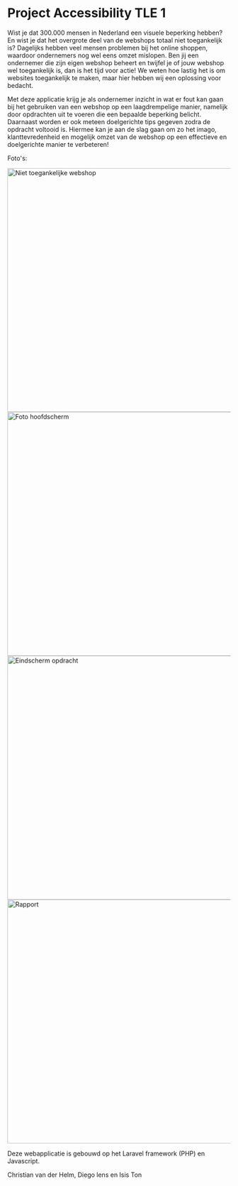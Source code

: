 # Project Accessibility TLE 1
 
Wist je dat 300.000 mensen in Nederland een visuele beperking hebben? En wist je dat het overgrote deel van de webshops totaal niet toegankelijk is? Dagelijks hebben veel mensen problemen bij het online shoppen, waardoor ondernemers nog wel eens omzet mislopen. Ben jij een ondernemer die zijn eigen webshop beheert en twijfel je of jouw webshop wel toegankelijk is, dan is het tijd voor actie! We weten hoe lastig het is om websites toegankelijk te maken, maar hier hebben wij een oplossing voor bedacht. 

Met deze applicatie krijg je als ondernemer inzicht in wat er fout kan gaan bij het gebruiken van een webshop op een laagdrempelige manier, namelijk door opdrachten uit te voeren die een bepaalde beperking belicht. Daarnaast worden er ook meteen doelgerichte tips gegeven zodra de opdracht voltooid is. Hiermee kan je aan de slag gaan om zo het imago, klanttevredenheid en mogelijk omzet van de webshop op een effectieve en doelgerichte manier te verbeteren! 

Foto's:

<img src="https://cdn.discordapp.com/attachments/1029813542876094495/1063417939837063229/image.png" alt="Niet toegankelijke webshop" width="550">
<img src="https://cdn.discordapp.com/attachments/1029813542876094495/1063417939300204554/image.png" alt="Foto hoofdscherm" width="550">
<img src="https://cdn.discordapp.com/attachments/616574155768332318/1063562388319780914/image.png" alt="Eindscherm opdracht"   width="550">
<img src="https://cdn.discordapp.com/attachments/616574155768332318/1063562630696013824/image.png" alt="Rapport" width="550">

Deze webapplicatie is gebouwd op het Laravel framework (PHP) en Javascript. 

Christian van der Helm, Diego lens en Isis Ton
